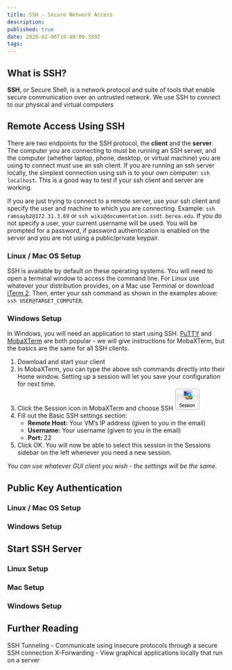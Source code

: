 ```yaml
---
title: SSH - Secure Network Access
description: 
published: true
date: 2020-02-06T19:49:09.339Z
tags: 
---
```


## What is SSH?

**SSH**, or Secure Shell, is a network protocol and suite of tools that enable secure communication over an untrusted network. We use SSH to connect to our physical and virtual computers

## Remote Access Using SSH

There are two endpoints for the SSH protocol, the **client** and the **server**. The computer you are connecting to must be running an SSH server, and the computer (whether laptop, phone, desktop, or virtual machine) you are using to connect must use an ssh client. If you are running an ssh server locally, the simplest connection using ssh is to your own computer: `ssh localhost`. This is a good way to test if your ssh client and server are working.

If you are just trying to connect to a remote server, use your ssh client and specify the user and machine to which you are connecting. Example: `ssh ramsayb2@172.31.3.69` or `ssh wiki@documentation.ssdt.berea.edu`. If you do not specify a user, your current username will be used. You will be prompted for a password, if password authentication is enabled on the server and you are not using a public/private keypair.

### Linux / Mac OS Setup

SSH is available by default on these operating systems. You will need to open a terminal window to access the command line. For Linux use whatever your distribution provides, on a Mac use Terminal or download [iTerm 2](https://iterm2.com/). Then, enter your ssh command as shown in the examples above: `ssh USER@TARGET_COMPUTER`.

### Windows Setup

In Windows, you will need an application to start using SSH. [PuTTY](https://www.putty.org/) and [MobaXTerm](http://mobaxterm.mobatek.net/download.html) are both popular - we will give instructions for MobaXTerm, but the basics are the same for all SSH clients.

1. Download and start your client
2. In MobaXTerm, you can type the above ssh commands directly into their Home window. Setting up a session will let you save your configuration for next time.
3. Click the Session icon in MobaXTerm and choose SSH
    ![mobaxterm-session-icon.png](/mobaxterm-session-icon.png)
4. Fill out the Basic SSH settings section:
    * **Remote Host:** Your VM’s IP address (given to you in the email)
    * **Username:** Your username (given to you in the email)
    * **Port:** 22
5. Click OK. You will now be able to select this session in the Sessions sidebar on the left whenever you need a new session.

*You can use whatever GUI client you wish - the settings will be the same.*

## Public Key Authentication

### Linux / Mac OS Setup

### Windows Setup

## Start SSH Server

### Linux Setup

### Mac Setup

### Windows Setup

## Further Reading


SSH Tunneling - Communicate using insecure protocols through a secure SSH connection
X-Forwarding - View graphical applications locally that run on a server
